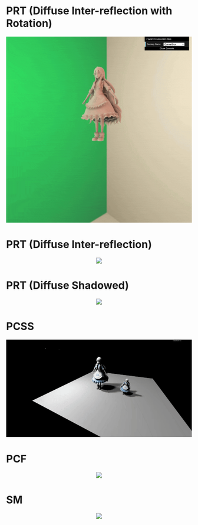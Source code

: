 # PRT (Diffuse Inter-reflection with Rotation)
<div align="center">
  <img src="https://github.com/ROOOO/GZOZ/blob/main/homework2/images/PRT_Rotation_CornellBox.gif" />
</div>

# PRT (Diffuse Inter-reflection)
<div align="center">
  <img src="https://github.com/ROOOO/GZOZ/blob/main/homework2/images/PRT_InterRef_horizontal_collage.png" />
</div>

# PRT (Diffuse Shadowed)
<div align="center">
  <img src="https://github.com/ROOOO/GZOZ/blob/main/homework2/images/PRT_Shadowed_horizontal_collage.png" />
</div>

# PCSS
<div align="center">
  <img src="https://github.com/ROOOO/GZOZ/blob/main/homework1/images/PCSS_Without_Bias.gif" />
</div>

# PCF
<div align="center">
  <img src="https://github.com/ROOOO/GZOZ/blob/main/homework1/images/PCF_Without_Bias.gif" />
</div>

# SM
<div align="center">
  <img src="https://github.com/ROOOO/GZOZ/blob/main/homework1/images/SM_Without_Bias.gif" />
</div>
